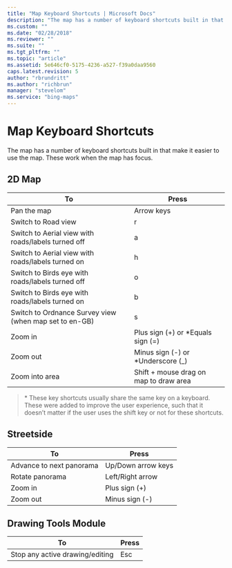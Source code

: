 ```yaml
---
title: "Map Keyboard Shortcuts | Microsoft Docs"
description: "The map has a number of keyboard shortcuts built in that make it easier to use the map. This article provides keyboard shortcuts that work when the map has focus."
ms.custom: ""
ms.date: "02/28/2018"
ms.reviewer: ""
ms.suite: ""
ms.tgt_pltfrm: ""
ms.topic: "article"
ms.assetid: 5e646cf0-5175-4236-a527-f39a0daa9560
caps.latest.revision: 5
author: "rbrundritt"
ms.author: "richbrun"
manager: "stevelom"
ms.service: "bing-maps"
---
```


# Map Keyboard Shortcuts

The map has a number of keyboard shortcuts built in that make it easier to use the map. These work when the map has focus.

## 2D Map

| To                                                     | Press                                  |
|--------------------------------------------------------|----------------------------------------|
| Pan the map                                            | Arrow keys                             |
| Switch to Road view                                    | r                                      |
| Switch to Aerial view with roads/labels turned off     | a                                      |
| Switch to Aerial view with roads/labels turned on      | h                                      |
| Switch to Birds eye with roads/labels turned off       | o                                      |
| Switch to Birds eye with roads/labels turned on        | b                                      |
| Switch to Ordnance Survey view (when map set to en-GB) | s                                      |
| Zoom in                                                | Plus sign (+) or *Equals sign (=)      |
| Zoom out                                               | Minus sign (-) or *Underscore (_)      |
| Zoom into area                                         | Shift + mouse drag on map to draw area |

 > \* These key shortcuts usually share the same key on a keyboard. These were added to improve the user experience, such that it doesn’t matter if the user uses the shift key or not for these shortcuts.

## Streetside

| To                       | Press              |
|--------------------------|--------------------|
| Advance to next panorama | Up/Down arrow keys |
| Rotate panorama          | Left/Right arrow   |
| Zoom in                  | Plus sign (+)      |
| Zoom out                 | Minus sign (-)     |

## Drawing Tools Module

| To                              | Press |
|---------------------------------|-------|
| Stop any active drawing/editing | Esc   |
